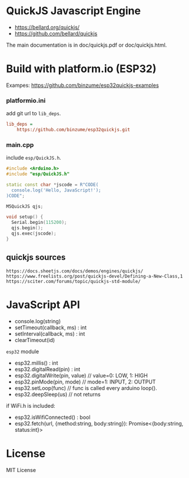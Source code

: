 # QuickJS Javascript Engine

- https://bellard.org/quickjs/
- https://github.com/bellard/quickjs

The main documentation is in doc/quickjs.pdf or doc/quickjs.html.

# Build with platform.io (ESP32)

Exampes: https://github.com/binzume/esp32quickjs-examples

### platformio.ini

add git url to `lib_deps`.

```ini
lib_deps = 
	https://github.com/binzume/esp32quickjs.git
```

### main.cpp

include `esp/QuickJS.h`.

```c++
#include <Arduino.h>
#include "esp/QuickJS.h"

static const char *jscode = R"CODE(
  console.log('Hello, JavaScript!');
)CODE";

M5QuickJS qjs;

void setup() {
  Serial.begin(115200);
  qjs.begin();
  qjs.exec(jscode);
}
```
## quickjs sources
```
https://docs.sheetjs.com/docs/demos/engines/quickjs/
https://www.freelists.org/post/quickjs-devel/Defining-a-New-Class,1
https://sciter.com/forums/topic/quickjs-std-module/
```

# JavaScript API

- console.log(string)
- setTimeout(callback, ms) : int
- setInterval(callback, ms) : int
- clearTimeout(id)

`esp32` module

- esp32.millis() : int
- esp32.digitalRead(pin) : int
- esp32.digitalWrite(pin, value) // value=0: LOW, 1: HIGH
- esp32.pinMode(pin, mode) // mode=1: INPUT, 2: OUTPUT
- esp32.setLoop(func) // func is called every arduino loop().
- esp32.deepSleep(us) // not returns

if WiFi.h is included:

- esp32.isWifiConnected() : bool
- esp32.fetch(url, {method:string, body:string}): Promise<{body:string, status:int}>


# License

MIT License
